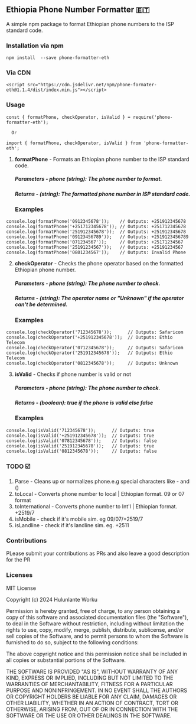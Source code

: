 ## Ethiopia Phone Number Formatter 🇪🇹

A simple npm package to format Ethiopian phone numbers to the ISP standard code.

### Installation via npm

```
npm install  --save phone-formatter-eth
```

### Via CDN

```
<script src="https://cdn.jsdelivr.net/npm/phone-formater-eth@1.1.4/dist/index.min.js"></script>
```
 
### Usage
 ```
 const { formatPhone, checkOperator, isValid } = require('phone-formatter-eth');
   
   Or

 import { formatPhone, checkOperator, isValid } from 'phone-formatter-eth';

 ```

1. <b>formatPhone</b> - Formats an Ethiopian phone number to the ISP standard code.
     ##### Parameters - phone (string): The phone number to format.
     ##### Returns  - (string): The formatted phone number in ISP standard code.
     ### Examples

```
console.log(formatPhone('0912345678'));    // Outputs: +251912345678
console.log(formatPhone('+251712345678')); // Outputs: +251712345678
console.log(formatPhone('251912345678'));  // Outputs: +251912345678
console.log(formatPhone('09123456789'));   // Outputs: +2519123456789
console.log(formatPhone('071234567'));     // Outputs: +25171234567
console.log(formatPhone('25191234567'));   // Outputs: +25191234567
console.log(formatPhone('0801234567'));    // Outputs: Invalid Phone
```

2. <b>checkOperator</b> - Checks the phone operator based on the formatted Ethiopian phone number.
    ##### Parameters - phone (string): The phone number to check.
    ##### Returns  - (string): The operator name or "Unknown" if the operator can't be determined.
    ### Examples

```
console.log(checkOperator('712345678'));      // Outputs: Safaricom
console.log(checkOperator('+251912345678'));  // Outputs: Ethio Telecom
console.log(checkOperator('0712345678'));     // Outputs: Safaricom
console.log(checkOperator('251912345678'));   // Outputs: Ethio Telecom
console.log(checkOperator('0812345678'));     // Outputs: Unknown
```

3. <b>isValid</b> - Checks if phone number is valid or not
    ##### Parameters - phone (string): The phone number to check.
    ##### Returns  - (boolean): <i>true</i> if the phone is valid else <i>false</i>
    ### Examples

```
console.log(isValid('712345678'));      // Outputs: true
console.log(isValid('+251912345678'));  // Outputs: true
console.log(isValid('07812345678'));    // Outputs: false
console.log(isValid('251912345678'));   // Outputs: true
console.log(isValid('0812345678'));     // Outputs: false
```

### TODO  ☑️

1. Parse - Cleans up or  normalizes phone.e.g  special characters  like - and ()
2. toLocal - Converts phone number to local | Ethiopian format. 09 or 07 format
3. toInternational - Converts phone number to Int'l | Ethiopian format. +2519/7
4. isMobile - check if it's mobile sim. eg 09/07/+2519/7
5. isLandline - check if it's landline sim. eg.  +2511

   

### Contributions
PLease submit your contributions as PRs and also leave a good description for the PR




### Licenses
MIT License


Copyright (c) 2024 Hulunlante Worku

Permission is hereby granted, free of charge, to any person obtaining a copy
of this software and associated documentation files (the "Software"), to deal
in the Software without restriction, including without limitation the rights
to use, copy, modify, merge, publish, distribute, sublicense, and/or sell
copies of the Software, and to permit persons to whom the Software is
furnished to do so, subject to the following conditions:

The above copyright notice and this permission notice shall be included in all
copies or substantial portions of the Software.

THE SOFTWARE IS PROVIDED "AS IS", WITHOUT WARRANTY OF ANY KIND, EXPRESS OR
IMPLIED, INCLUDING BUT NOT LIMITED TO THE WARRANTIES OF MERCHANTABILITY,
FITNESS FOR A PARTICULAR PURPOSE AND NONINFRINGEMENT. IN NO EVENT SHALL THE
AUTHORS OR COPYRIGHT HOLDERS BE LIABLE FOR ANY CLAIM, DAMAGES OR OTHER
LIABILITY, WHETHER IN AN ACTION OF CONTRACT, TORT OR OTHERWISE, ARISING FROM,
OUT OF OR IN CONNECTION WITH THE SOFTWARE OR THE USE OR OTHER DEALINGS IN THE
SOFTWARE.